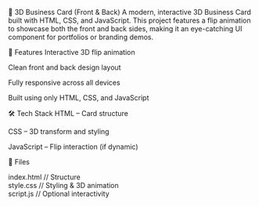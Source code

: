 💼 3D Business Card (Front & Back)
A modern, interactive 3D Business Card built with HTML, CSS, and JavaScript. This project features a flip animation to showcase both the front and back sides, making it an eye-catching UI component for portfolios or branding demos.

🚀 Features
Interactive 3D flip animation

Clean front and back design layout

Fully responsive across all devices

Built using only HTML, CSS, and JavaScript

🛠️ Tech Stack
HTML – Card structure

CSS – 3D transform and styling

JavaScript – Flip interaction (if dynamic)

📁 Files


index.html     // Structure  
style.css      // Styling & 3D animation  
script.js      // Optional interactivity  
